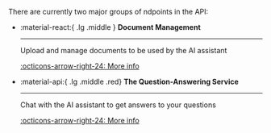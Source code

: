 There are currently two major groups of ndpoints in the API:


<div class="grid cards"  markdown>

- :material-react:{ .lg .middle } __Document Management__

    ---

    Upload and manage documents to be used by the AI assistant

    [:octicons-arrow-right-24: More info](./doc-management.md)

- :material-api:{ .lg .middle .red} __The Question-Answering Service__

    ---

    Chat with the AI assistant to get answers to your questions

    [:octicons-arrow-right-24: More info](./chat.md)


</div>
